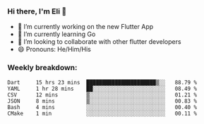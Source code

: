 ### Hi there, I'm Eli 👋
- 🔭 I’m currently working on the new Flutter App
- 🌱 I’m currently learning Go
- 🦄 I’m looking to collaborate with other flutter developers
- 😄 Pronouns: He/Him/His

### Weekly breakdown:
<!--START_SECTION:waka-->

```text
Dart     15 hrs 23 mins  ██████████████████████▒░░   88.79 %
YAML     1 hr 28 mins    ██░░░░░░░░░░░░░░░░░░░░░░░   08.49 %
CSV      12 mins         ▒░░░░░░░░░░░░░░░░░░░░░░░░   01.21 %
JSON     8 mins          ▒░░░░░░░░░░░░░░░░░░░░░░░░   00.83 %
Bash     4 mins          ░░░░░░░░░░░░░░░░░░░░░░░░░   00.40 %
CMake    1 min           ░░░░░░░░░░░░░░░░░░░░░░░░░   00.11 %
```

<!--END_SECTION:waka-->
